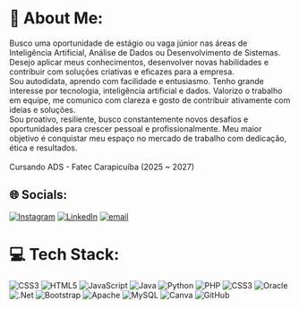 # 💫 About Me:
Busco uma oportunidade de estágio ou vaga júnior nas áreas de Inteligência Artificial, Análise de Dados ou Desenvolvimento de Sistemas. Desejo aplicar meus conhecimentos, desenvolver novas habilidades e contribuir com soluções criativas e eficazes para a empresa.<br>Sou autodidata, aprendo com facilidade e entusiasmo. Tenho grande interesse por tecnologia, inteligência artificial e dados. Valorizo o trabalho em equipe, me comunico com clareza e gosto de contribuir ativamente com ideias e soluções.<br>Sou proativo, resiliente, busco constantemente novos desafios e oportunidades para crescer pessoal e profissionalmente. Meu maior objetivo é conquistar meu espaço no mercado de trabalho com dedicação, ética e resultados.<br><br>Cursando ADS - Fatec Carapicuíba (2025 ~ 2027)<br>


## 🌐 Socials:
[![Instagram](https://img.shields.io/badge/Instagram-%23E4405F.svg?logo=Instagram&logoColor=white)](https://instagram.com/@piazon.v) [![LinkedIn](https://img.shields.io/badge/LinkedIn-%230077B5.svg?logo=linkedin&logoColor=white)](https://linkedin.com/in/www.linkedin.com/in/pietro-zonta-522556357) [![email](https://img.shields.io/badge/Email-D14836?logo=gmail&logoColor=white)](mailto:pietrozontav@gmail.com) 

# 💻 Tech Stack:
![CSS3](https://img.shields.io/badge/css3-%231572B6.svg?style=for-the-badge&logo=css3&logoColor=white) ![HTML5](https://img.shields.io/badge/html5-%23E34F26.svg?style=for-the-badge&logo=html5&logoColor=white) ![JavaScript](https://img.shields.io/badge/javascript-%23323330.svg?style=for-the-badge&logo=javascript&logoColor=%23F7DF1E) ![Java](https://img.shields.io/badge/java-%23ED8B00.svg?style=for-the-badge&logo=openjdk&logoColor=white) ![Python](https://img.shields.io/badge/python-3670A0?style=for-the-badge&logo=python&logoColor=ffdd54) ![PHP](https://img.shields.io/badge/php-%23777BB4.svg?style=for-the-badge&logo=php&logoColor=white) ![CSS3](https://img.shields.io/badge/css3-%231572B6.svg?style=for-the-badge&logo=css3&logoColor=white) ![Oracle](https://img.shields.io/badge/Oracle-F80000?style=for-the-badge&logo=oracle&logoColor=white) ![.Net](https://img.shields.io/badge/.NET-5C2D91?style=for-the-badge&logo=.net&logoColor=white) ![Bootstrap](https://img.shields.io/badge/bootstrap-%238511FA.svg?style=for-the-badge&logo=bootstrap&logoColor=white) ![Apache](https://img.shields.io/badge/apache-%23D42029.svg?style=for-the-badge&logo=apache&logoColor=white) ![MySQL](https://img.shields.io/badge/mysql-4479A1.svg?style=for-the-badge&logo=mysql&logoColor=white) ![Canva](https://img.shields.io/badge/Canva-%2300C4CC.svg?style=for-the-badge&logo=Canva&logoColor=white) ![GitHub](https://img.shields.io/badge/github-%23121011.svg?style=for-the-badge&logo=github&logoColor=white)

<!-- Proudly created with GPRM ( https://gprm.itsvg.in ) -->
